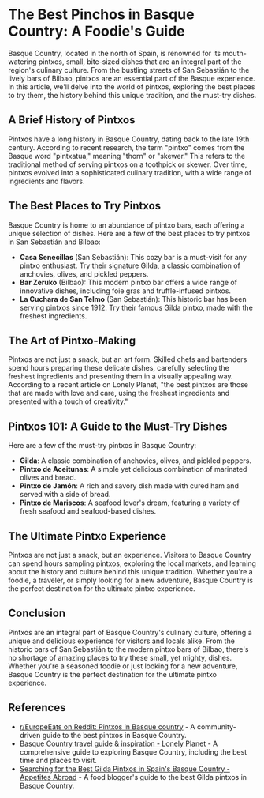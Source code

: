 # The Best Pinchos in Basque Country: A Foodie's Guide

Basque Country, located in the north of Spain, is renowned for its mouth-watering pintxos, small, bite-sized dishes that are an integral part of the region's culinary culture. From the bustling streets of San Sebastián to the lively bars of Bilbao, pintxos are an essential part of the Basque experience. In this article, we'll delve into the world of pintxos, exploring the best places to try them, the history behind this unique tradition, and the must-try dishes.

## A Brief History of Pintxos

Pintxos have a long history in Basque Country, dating back to the late 19th century. According to recent research, the term "pintxo" comes from the Basque word "pintxatua," meaning "thorn" or "skewer." This refers to the traditional method of serving pintxos on a toothpick or skewer. Over time, pintxos evolved into a sophisticated culinary tradition, with a wide range of ingredients and flavors.

<!-- IMAGE: Basque Country cuisine -->

## The Best Places to Try Pintxos

Basque Country is home to an abundance of pintxo bars, each offering a unique selection of dishes. Here are a few of the best places to try pintxos in San Sebastián and Bilbao:

* **Casa Senecillas** (San Sebastián): This cozy bar is a must-visit for any pintxo enthusiast. Try their signature Gilda, a classic combination of anchovies, olives, and pickled peppers.
* **Bar Zeruko** (Bilbao): This modern pintxo bar offers a wide range of innovative dishes, including foie gras and truffle-infused pintxos.
* **La Cuchara de San Telmo** (San Sebastián): This historic bar has been serving pintxos since 1912. Try their famous Gilda pintxo, made with the freshest ingredients.

## The Art of Pintxo-Making

Pintxos are not just a snack, but an art form. Skilled chefs and bartenders spend hours preparing these delicate dishes, carefully selecting the freshest ingredients and presenting them in a visually appealing way. According to a recent article on Lonely Planet, "the best pintxos are those that are made with love and care, using the freshest ingredients and presented with a touch of creativity."

## Pintxos 101: A Guide to the Must-Try Dishes

Here are a few of the must-try pintxos in Basque Country:

* **Gilda**: A classic combination of anchovies, olives, and pickled peppers.
* **Pintxo de Aceitunas**: A simple yet delicious combination of marinated olives and bread.
* **Pintxo de Jamón**: A rich and savory dish made with cured ham and served with a side of bread.
* **Pintxo de Mariscos**: A seafood lover's dream, featuring a variety of fresh seafood and seafood-based dishes.

## The Ultimate Pintxo Experience

Pintxos are not just a snack, but an experience. Visitors to Basque Country can spend hours sampling pintxos, exploring the local markets, and learning about the history and culture behind this unique tradition. Whether you're a foodie, a traveler, or simply looking for a new adventure, Basque Country is the perfect destination for the ultimate pintxo experience.

## Conclusion

Pintxos are an integral part of Basque Country's culinary culture, offering a unique and delicious experience for visitors and locals alike. From the historic bars of San Sebastián to the modern pintxo bars of Bilbao, there's no shortage of amazing places to try these small, yet mighty, dishes. Whether you're a seasoned foodie or just looking for a new adventure, Basque Country is the perfect destination for the ultimate pintxo experience.

## References

- [r/EuropeEats on Reddit: Pintxos in Basque country](https://www.reddit.com/r/EuropeEats/comments/1lzj4fn/pintxos_in_basque_country/) - A community-driven guide to the best pintxos in Basque Country.
- [Basque Country travel guide & inspiration - Lonely Planet](https://www.lonelyplanet.com/destinations/spain/basque-country) - A comprehensive guide to exploring Basque Country, including the best time and places to visit.
- [Searching for the Best Gilda Pintxos in Spain's Basque Country - Appetites Abroad](https://www.appetitesabroad.com/best-gildas-in-basque-country/) - A food blogger's guide to the best Gilda pintxos in Basque Country.